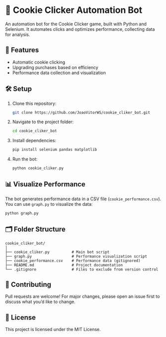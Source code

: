 # 🍪 Cookie Clicker Automation Bot

An automation bot for the Cookie Clicker game, built with Python and Selenium. It automates clicks and optimizes performance, collecting data for analysis.  

## 🚀 Features
- Automatic cookie clicking  
- Upgrading purchases based on efficiency  
- Performance data collection and visualization  

## 🛠 Setup
1. Clone this repository:
   ```bash
   git clone https://github.com/JoaoVitorWS/cookie_cliker_bot.git
   ```
2. Navigate to the project folder:
   ```bash
   cd cookie_cliker_bot
   ```
3. Install dependencies:
   ```bash
   pip install selenium pandas matplotlib
   ```
4. Run the bot:
   ```bash
   python cookie_cliker.py
   ```

## 📊 Visualize Performance
The bot generates performance data in a CSV file (`cookie_performance.csv`). You can use `graph.py` to visualize the data:
```bash
python graph.py
```

## 🗂 Folder Structure
```
cookie_cliker_bot/
│
├── cookie_cliker.py          # Main bot script
├── graph.py                  # Performance visualization script
├── cookie_performance.csv    # Performance data (gitignored)
├── README.md                 # Project documentation
└── .gitignore                # Files to exclude from version control
```

## 🤝 Contributing
Pull requests are welcome! For major changes, please open an issue first to discuss what you’d like to change.

## 📝 License
This project is licensed under the MIT License.

